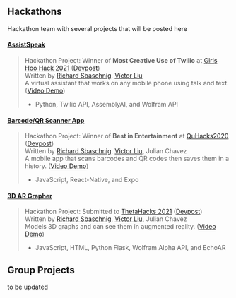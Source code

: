 ## Hackathons
Hackathon team with several projects that will be posted here

#### [**AssistSpeak**](https://github.com/fetf/AssistSpeak)
> Hackathon Project: Winner of **Most Creative Use of Twilio** at [Girls Hoo Hack 2021](https://www.gwcuva.com/hack) ([Devpost](https://girls-hoo-hack-2021.devpost.com/))  
> Written by [Richard Sbaschnig](https://github.com/RichardSba), [Victor Liu](https://github.com/notvictorl)  
> A virtual assistant that works on any mobile phone using talk and text. ([Video Demo](https://youtu.be/tCQJtKbdkGI))  
> - Python, Twilio API, AssemblyAI, and Wolfram  API  

#### [**Barcode/QR Scanner App**](https://github.com/fetf/Barcode-QR-Scanner)
> Hackathon Project: Winner of **Best in Entertainment** at [QuHacks2020](https://quhacks.tech/) ([Devpost](https://quhacks2020.devpost.com/))    
> Written by [Richard Sbaschnig](https://github.com/RichardSba), [Victor Liu](https://github.com/notvictorl), Julian Chavez  
> A mobile app that scans barcodes and QR codes then saves them in a history. ([Video Demo](https://youtu.be/fGIddomfrzs))  
> - JavaScript, React-Native, and Expo  

#### [**3D AR Grapher**](https://github.com/fetf/3D-AR-Grapher)
> Hackathon Project: Submitted to [ThetaHacks 2021](https://thetahacks.tech/) ([Devpost](https://thetahacks.devpost.com/))  
> Written by [Richard Sbaschnig](https://github.com/RichardSba), [Victor Liu](https://github.com/notvictorl), Julian Chavez  
> Models 3D graphs and can see them in augmented reality. ([Video Demo](https://youtu.be/tCQJtKbdkGI))  
> - JavaScript, HTML, Python Flask, Wolfram Alpha API, and EchoAR  

## Group Projects
to be updated
<!--

**Here are some ideas to get you started:**

🙋‍♀️ A short introduction - what is your organization all about?
🌈 Contribution guidelines - how can the community get involved?
👩‍💻 Useful resources - where can the community find your docs? Is there anything else the community should know?
🍿 Fun facts - what does your team eat for breakfast?
🧙 Remember, you can do mighty things with the power of [Markdown](https://docs.github.com/github/writing-on-github/getting-started-with-writing-and-formatting-on-github/basic-writing-and-formatting-syntax)
-->
